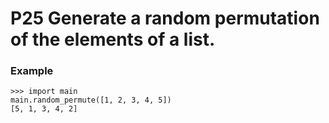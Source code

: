 # P25 Generate a random permutation of the elements of a list.

### Example
```
>>> import main
main.random_permute([1, 2, 3, 4, 5])
[5, 1, 3, 4, 2]
```
